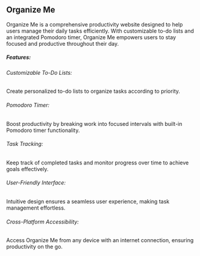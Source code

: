 ## **Organize Me**

Organize Me is a comprehensive productivity website designed to help users manage their daily tasks efficiently. With customizable to-do lists and an integrated Pomodoro timer, Organize Me empowers users to stay focused and productive throughout their day.



##### **Features:**

###### Customizable To-Do Lists:

Create personalized to-do lists to organize tasks according to priority.

###### Pomodoro Timer:

Boost productivity by breaking work into focused intervals with built-in Pomodoro timer functionality.

###### Task Tracking:

Keep track of completed tasks and monitor progress over time to achieve goals effectively.

###### User-Friendly Interface:

Intuitive design ensures a seamless user experience, making task management effortless.

###### Cross-Platform Accessibility:

Access Organize Me from any device with an internet connection, ensuring productivity on the go.
